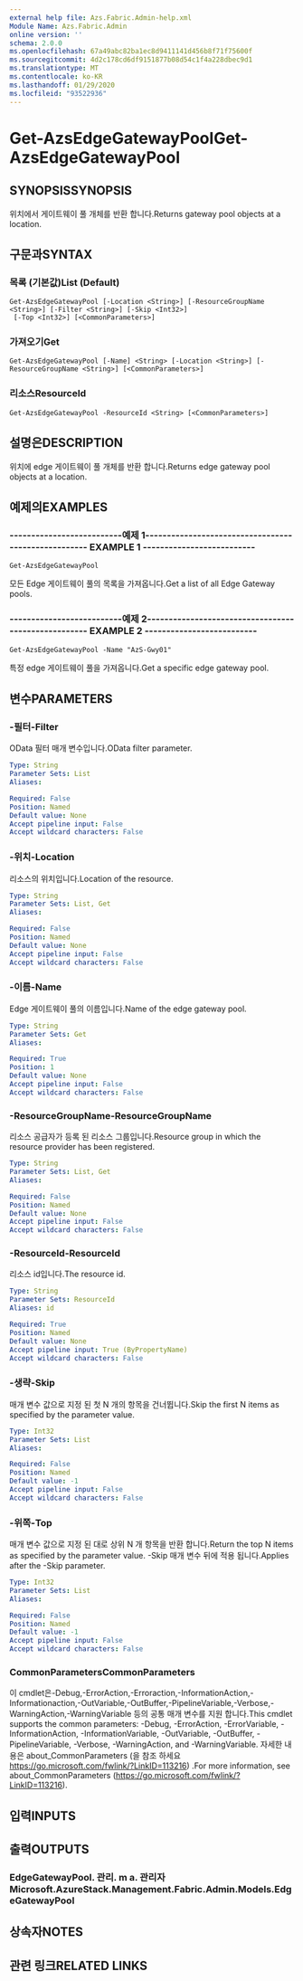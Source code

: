 ```yaml
---
external help file: Azs.Fabric.Admin-help.xml
Module Name: Azs.Fabric.Admin
online version: ''
schema: 2.0.0
ms.openlocfilehash: 67a49abc82ba1ec8d9411141d456b8f71f75600f
ms.sourcegitcommit: 4d2c178cd6df9151877b08d54c1f4a228dbec9d1
ms.translationtype: MT
ms.contentlocale: ko-KR
ms.lasthandoff: 01/29/2020
ms.locfileid: "93522936"
---
```

# <span data-ttu-id="f9bcc-101">Get-AzsEdgeGatewayPool</span><span class="sxs-lookup"><span data-stu-id="f9bcc-101">Get-AzsEdgeGatewayPool</span></span>

## <span data-ttu-id="f9bcc-102">SYNOPSIS</span><span class="sxs-lookup"><span data-stu-id="f9bcc-102">SYNOPSIS</span></span>
<span data-ttu-id="f9bcc-103">위치에서 게이트웨이 풀 개체를 반환 합니다.</span><span class="sxs-lookup"><span data-stu-id="f9bcc-103">Returns gateway pool objects at a location.</span></span>

## <span data-ttu-id="f9bcc-104">구문과</span><span class="sxs-lookup"><span data-stu-id="f9bcc-104">SYNTAX</span></span>

### <span data-ttu-id="f9bcc-105">목록 (기본값)</span><span class="sxs-lookup"><span data-stu-id="f9bcc-105">List (Default)</span></span>
```
Get-AzsEdgeGatewayPool [-Location <String>] [-ResourceGroupName <String>] [-Filter <String>] [-Skip <Int32>]
 [-Top <Int32>] [<CommonParameters>]
```

### <span data-ttu-id="f9bcc-106">가져오기</span><span class="sxs-lookup"><span data-stu-id="f9bcc-106">Get</span></span>
```
Get-AzsEdgeGatewayPool [-Name] <String> [-Location <String>] [-ResourceGroupName <String>] [<CommonParameters>]
```

### <span data-ttu-id="f9bcc-107">리소스</span><span class="sxs-lookup"><span data-stu-id="f9bcc-107">ResourceId</span></span>
```
Get-AzsEdgeGatewayPool -ResourceId <String> [<CommonParameters>]
```

## <span data-ttu-id="f9bcc-108">설명은</span><span class="sxs-lookup"><span data-stu-id="f9bcc-108">DESCRIPTION</span></span>
<span data-ttu-id="f9bcc-109">위치에 edge 게이트웨이 풀 개체를 반환 합니다.</span><span class="sxs-lookup"><span data-stu-id="f9bcc-109">Returns edge gateway pool objects at a location.</span></span>

## <span data-ttu-id="f9bcc-110">예제의</span><span class="sxs-lookup"><span data-stu-id="f9bcc-110">EXAMPLES</span></span>

### <span data-ttu-id="f9bcc-111">--------------------------예제 1--------------------------</span><span class="sxs-lookup"><span data-stu-id="f9bcc-111">-------------------------- EXAMPLE 1 --------------------------</span></span>
```
Get-AzsEdgeGatewayPool
```

<span data-ttu-id="f9bcc-112">모든 Edge 게이트웨이 풀의 목록을 가져옵니다.</span><span class="sxs-lookup"><span data-stu-id="f9bcc-112">Get a list of all Edge Gateway pools.</span></span>

### <span data-ttu-id="f9bcc-113">--------------------------예제 2--------------------------</span><span class="sxs-lookup"><span data-stu-id="f9bcc-113">-------------------------- EXAMPLE 2 --------------------------</span></span>
```
Get-AzsEdgeGatewayPool -Name "AzS-Gwy01"
```

<span data-ttu-id="f9bcc-114">특정 edge 게이트웨이 풀을 가져옵니다.</span><span class="sxs-lookup"><span data-stu-id="f9bcc-114">Get a specific edge gateway pool.</span></span>

## <span data-ttu-id="f9bcc-115">변수</span><span class="sxs-lookup"><span data-stu-id="f9bcc-115">PARAMETERS</span></span>

### <span data-ttu-id="f9bcc-116">-필터</span><span class="sxs-lookup"><span data-stu-id="f9bcc-116">-Filter</span></span>
<span data-ttu-id="f9bcc-117">OData 필터 매개 변수입니다.</span><span class="sxs-lookup"><span data-stu-id="f9bcc-117">OData filter parameter.</span></span>

```yaml
Type: String
Parameter Sets: List
Aliases: 

Required: False
Position: Named
Default value: None
Accept pipeline input: False
Accept wildcard characters: False
```

### <span data-ttu-id="f9bcc-118">-위치</span><span class="sxs-lookup"><span data-stu-id="f9bcc-118">-Location</span></span>
<span data-ttu-id="f9bcc-119">리소스의 위치입니다.</span><span class="sxs-lookup"><span data-stu-id="f9bcc-119">Location of the resource.</span></span>

```yaml
Type: String
Parameter Sets: List, Get
Aliases: 

Required: False
Position: Named
Default value: None
Accept pipeline input: False
Accept wildcard characters: False
```

### <span data-ttu-id="f9bcc-120">-이름</span><span class="sxs-lookup"><span data-stu-id="f9bcc-120">-Name</span></span>
<span data-ttu-id="f9bcc-121">Edge 게이트웨이 풀의 이름입니다.</span><span class="sxs-lookup"><span data-stu-id="f9bcc-121">Name of the edge gateway pool.</span></span>

```yaml
Type: String
Parameter Sets: Get
Aliases: 

Required: True
Position: 1
Default value: None
Accept pipeline input: False
Accept wildcard characters: False
```

### <span data-ttu-id="f9bcc-122">-ResourceGroupName</span><span class="sxs-lookup"><span data-stu-id="f9bcc-122">-ResourceGroupName</span></span>
<span data-ttu-id="f9bcc-123">리소스 공급자가 등록 된 리소스 그룹입니다.</span><span class="sxs-lookup"><span data-stu-id="f9bcc-123">Resource group in which the resource provider has been registered.</span></span>

```yaml
Type: String
Parameter Sets: List, Get
Aliases: 

Required: False
Position: Named
Default value: None
Accept pipeline input: False
Accept wildcard characters: False
```

### <span data-ttu-id="f9bcc-124">-ResourceId</span><span class="sxs-lookup"><span data-stu-id="f9bcc-124">-ResourceId</span></span>
<span data-ttu-id="f9bcc-125">리소스 id입니다.</span><span class="sxs-lookup"><span data-stu-id="f9bcc-125">The resource id.</span></span>

```yaml
Type: String
Parameter Sets: ResourceId
Aliases: id

Required: True
Position: Named
Default value: None
Accept pipeline input: True (ByPropertyName)
Accept wildcard characters: False
```

### <span data-ttu-id="f9bcc-126">-생략</span><span class="sxs-lookup"><span data-stu-id="f9bcc-126">-Skip</span></span>
<span data-ttu-id="f9bcc-127">매개 변수 값으로 지정 된 첫 N 개의 항목을 건너뜁니다.</span><span class="sxs-lookup"><span data-stu-id="f9bcc-127">Skip the first N items as specified by the parameter value.</span></span>

```yaml
Type: Int32
Parameter Sets: List
Aliases: 

Required: False
Position: Named
Default value: -1
Accept pipeline input: False
Accept wildcard characters: False
```

### <span data-ttu-id="f9bcc-128">-위쪽</span><span class="sxs-lookup"><span data-stu-id="f9bcc-128">-Top</span></span>
<span data-ttu-id="f9bcc-129">매개 변수 값으로 지정 된 대로 상위 N 개 항목을 반환 합니다.</span><span class="sxs-lookup"><span data-stu-id="f9bcc-129">Return the top N items as specified by the parameter value.</span></span>
<span data-ttu-id="f9bcc-130">-Skip 매개 변수 뒤에 적용 됩니다.</span><span class="sxs-lookup"><span data-stu-id="f9bcc-130">Applies after the -Skip parameter.</span></span>

```yaml
Type: Int32
Parameter Sets: List
Aliases: 

Required: False
Position: Named
Default value: -1
Accept pipeline input: False
Accept wildcard characters: False
```

### <span data-ttu-id="f9bcc-131">CommonParameters</span><span class="sxs-lookup"><span data-stu-id="f9bcc-131">CommonParameters</span></span>
<span data-ttu-id="f9bcc-132">이 cmdlet은-Debug,-ErrorAction,-Erroraction,-InformationAction,-Informationaction,-OutVariable,-OutBuffer,-PipelineVariable,-Verbose,-WarningAction,-WarningVariable 등의 공통 매개 변수를 지원 합니다.</span><span class="sxs-lookup"><span data-stu-id="f9bcc-132">This cmdlet supports the common parameters: -Debug, -ErrorAction, -ErrorVariable, -InformationAction, -InformationVariable, -OutVariable, -OutBuffer, -PipelineVariable, -Verbose, -WarningAction, and -WarningVariable.</span></span> <span data-ttu-id="f9bcc-133">자세한 내용은 about_CommonParameters (을 참조 하세요 https://go.microsoft.com/fwlink/?LinkID=113216) .</span><span class="sxs-lookup"><span data-stu-id="f9bcc-133">For more information, see about_CommonParameters (https://go.microsoft.com/fwlink/?LinkID=113216).</span></span>

## <span data-ttu-id="f9bcc-134">입력</span><span class="sxs-lookup"><span data-stu-id="f9bcc-134">INPUTS</span></span>

## <span data-ttu-id="f9bcc-135">출력</span><span class="sxs-lookup"><span data-stu-id="f9bcc-135">OUTPUTS</span></span>

### <span data-ttu-id="f9bcc-136">EdgeGatewayPool. 관리. m a. 관리자</span><span class="sxs-lookup"><span data-stu-id="f9bcc-136">Microsoft.AzureStack.Management.Fabric.Admin.Models.EdgeGatewayPool</span></span>

## <span data-ttu-id="f9bcc-137">상속자</span><span class="sxs-lookup"><span data-stu-id="f9bcc-137">NOTES</span></span>

## <span data-ttu-id="f9bcc-138">관련 링크</span><span class="sxs-lookup"><span data-stu-id="f9bcc-138">RELATED LINKS</span></span>

